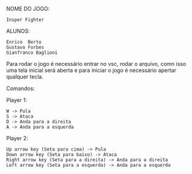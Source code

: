 NOME DO JOGO:

    Insper Fighter

ALUNOS:

    Enrico  Berto
    Gustavo Forbes
    Gianfranco Baglioni

Para rodar o jogo é necessário entrar no vsc, rodar o arquivo, comn isso uma tela inicial será aberta e para iniciar o jogo é necessário apertar qualquer tecla.

Comandos:

Player 1:

    W -> Pula
    S -> Ataca
    D -> Anda para a direita
    A -> Anda para a esquerda

Player 2:

    Up arrow key (Seta para cima) -> Pula
    Down arrow key (Seta para baixo) -> Ataca
    Right arrow key (Seta para a direita) -> Anda para a direita
    Left arrow key (Seta para a esquerda) -> Anda para a esquerda

